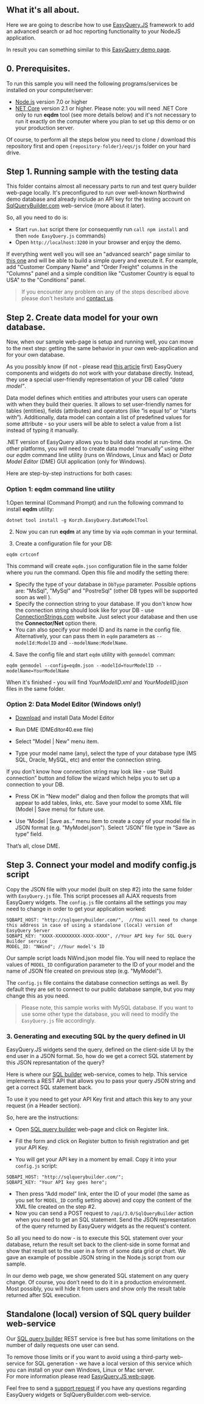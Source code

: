 ## What it's all about.

Here we are going to describe how to use [EasyQuery.JS](https://korzh.com/easyquery/javascript) framework 
to add an advanced search or ad hoc reporting functionality to your NodeJS application. 

In result you can something similar to this [EasyQuery demo page](https://korzh.com/demo/easyquery-asp-net-core-razor/advanced-search).

## 0. Prerequisites.

To run this sample you will need the following programs/services be installed on your computer/server:

 * [Node.js](https://nodejs.org) version 7.0 or higher
 * [NET Core](http://dot.net) version 2.1 or higher. Please note: you will need .NET Core only to run **eqdm** tool (see more details below) 
and it's not necessary to run it exactly on the computer where you plan to set up this demo or on your production server.

Of course, to perform all the steps below you need to clone / download this repository first 
and open `{repository-folder}/eqs/js` folder on your hard drive.

## Step 1. Running sample with the testing data

This folder contains almost all necessary parts to run and test query builder web-page locally. 
It's preconfigured to run over well-known Northwind demo database and already include an API key for the testing account on [SqlQueryBuilder.com](http://sqlquerybuilder.com) web-service (more about it later).

So, all you need to do is:

* Start `run.bat` script there (or consequently run `call npm install` and then `node EasyQuery.js` commands)
* Open `http://localhost:3200` in your browser and enjoy the demo.    

If everything went well you will see an "advanced search" page similar to [this one](https://korzh.com/demo/easyquery-asp-net-core-razor/advanced-search) 
and will be able to build a simple query and execute it. 
For example, add "Customer Company Name" and "Order Freight" columns in the "Columns" panel 
and a simple condition like "Customer Country is equal to USA" to the "Conditions" panel.

> If you encounter any problem on any of the steps described above please don't hesitate and [contact us](https://korzh.com/support).

## Step 2. Create data model for your own database.
 
Now, when our sample web-page is setup and running well, you can move to the next step: 
getting the same behavior in your own web-application and for your own database.

As you possibly know (if not - please read [this article](https://korzh.com/easyquery/docs/fundamentals/how-it-works) first) EasyQuery components and widgets do not work with your database directly. 
Instead, they use a special user-friendly representation of your DB called *“data model”*.

Data model defines which entities and attributes your users can operate with when they build their queries. 
It allows to set user-friendly names for tables (entities), fields (attributes) and operators (like “is equal to” or “starts with”). 
Additionally, data model can contain a list of predefined values for some attribute - so your users will be able to select a value from a list instead of typing it manually.

.NET version of EasyQuery allows you to build data model at run-time. 
On other platforms, you will need to create data model “manually” using either our *eqdm* command line utility (runs on Windows, Linux and Mac) or *Data Model Editor* (DME) GUI application (only for Windows).

Here are step-by-step instructions for both cases:

### Option 1: eqdm command line utility

1.Open terminal (Command Prompt) and run the following command to install **eqdm** utility:
```
dotnet tool install -g Korzh.EasyQuery.DataModelTool
```

2. Now you can run **eqdm** at any time by via `eqdm` comman in your terminal.

3. Create a configuration file for your DB:

```
eqdm crtconf
```

This command will create `eqdm.json` configuration file in the same folder where you run the command.
Open this file and modify the setting there:
 * Specify the type of your database in `DbType` parameter. Possible options are: "MsSql", "MySql" and "PostreSql" (other DB types will be supported soon as well ).
 * Specify the connection string to your database. If you don't know how the connection string should look like for your DB - use [ConnectionStrings.com](https://www.connectionstrings.com/) website. Just select your database and then use the **Connector/Net** option there.
 * You can also specify your model ID and its name in the config file. Alternatively, your can pass them in `eqdm` parameters as `--modelId:ModelID` and `--modelName:ModelName`.
 
4. Save the config file and start `eqdm` utility with `genmodel` comman:

```
eqdm genmodel --config=eqdm.json --modelId=YourModelID --modelName=YourModelName
```

When it's finished - you will find *YourModelID.xml* and *YourModelID.json* files in the same folder.


### Option 2: Data Model Editor (Windows only!)

* [Download](https://korzh.com/download/dme_setup.exe) and install Data Model Editor

* Run DME (DMEditor40.exe file)

* Select "Model | New" menu item.

* Type your model name (any), select the type of your database type (MS SQL, Oracle, MySQL, etc) and enter the connection string. 

If you don’t know how connection string may look like - use “Build connection” button and follow the wizard which helps you to set up a connection to your DB.
* Press OK in “New model” dialog and then follow the prompts that will appear to add tables, links, etc. Save your model to some XML file (Model | Save menu) for future use.

* Use “Model | Save as..” menu item to create a copy of your model file in JSON format (e.g. "MyModel.json"). 
Select “JSON” file type in “Save as type” field.

That’s all, close DME.

## Step 3. Connect your model and modify config.js script

Copy the JSON file with your model (built on step #2) into the same folder with `EasyQuery.js` file. This script processes all AJAX requests from EasyQuery widgets. 
The `config.js` file contains all the settings you may need to change in order to get your application worked:

```
SQBAPI_HOST: "http://sqlquerybuilder.com/",  //You will need to change this address in case of using a standalone (local) version of EasyQuery Server
SQBAPI_KEY: "XXXX-XXXXXXXXX-XXXX-XXXX", //Your API key for SQL Query Builder service 
MODEL_ID: "NWind"; //Your model's ID
```
Our sample script loads NWind.json model file. 
You will need to replace the values of `MODEL_ID` configuration parameter to the ID of your model and the name of JSON file created on previous step (e.g. "MyModel").

The `config.js` file contains the database connection settings as well. By default they are set to connect to our public database sample, but you may change this as you need.

> Please note, this sample works with MySQL database. If you want to use some other type the database, you will need to modify the `EasyQuery.js` file accordingly.

### 3. Generating and executing SQL by the query defined in UI

EasyQuery.JS widgets send the query, defined on the client-side UI by the end user in a JSON format. 
So, how do we get a correct SQL statement by this JSON represantation of the query?   

Here is where our [SQL builder](http://sqlquerybuilder.com) web-service, comes to help.
This service implements a REST API that allows you to pass your query JSON string and get a correct SQL statement back.

To use it you need to get your API Key first and attach this key to any your request (in a Header section).

So, here are the instructions:
 * Open [SQL query builder](http://sqlquerybuilder.com) web-page and click on Register link.
 
 * Fill the form and click on Register button to finish registration and get your API Key.
 
 * You will get your API key in a moment by email. Copy it into your `config.js` script:
```
SQBAPI_HOST: "http://sqlquerybuilder.com/";  
SQBAPI_KEY: "Your API key goes here";
```
* Then press “Add model” link, enter the ID of your model (the same as you set for `MODEL_ID` config setting above) and copy the content of the XML file created on the step #2.
* Now you can send a POST request to `/api/3.0/SqlQueryBuilder` action when you need to get an SQL statement. Send the JSON representation of the query returned by EasyQuery widgets as the request's content.

So all you need to do now - is to execute this SQL statement over your database, return the result set back to the client-side in some format and show that result set to the user in a form of some data grid or chart. We gave an example of possible JSON string in the Node.js script from our sample.

In our demo web page, we show generated SQL statement on any query change. 
Of course, you don’t need to do it in a production environment. Most possibly, you will hide it from users and show only the result table returned after SQL execution.


## Standalone (local) version of SQL query builder web-service

Our [SQL query builder](http://sqlquerybuilder.com) REST service</a> is free but has some limitations on the number of daily requests one user can send. 

To remove those limits or if you want to avoid using a third-party web-service for SQL generation - we have a local version of this service which you can install on your own Windows, Linux or Mac server.  
For more information please read [EasyQuery.JS web-page](/easyquery/javascript).

Feel free to send a [support request](https://korzh.com/support) if you have any questions regarding EasyQuery widgets or SqlQueryBuilder.com web-service.
